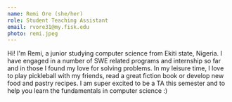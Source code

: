 ```yaml
---
name: Remi Ore (she/her)
role: Student Teaching Assistant
email: rvore31@my.fisk.edu
photo: remi.jpeg
---
```


Hi! I'm Remi, a junior studying computer science from Ekiti state, Nigeria.
I have engaged in a number of SWE related programs and internship so far and in those I found my love for solving problems.
In my leisure time, I love to play pickleball with my friends, read a great fiction book or develop new food and pastry recipes.
I am super excited to be a TA this semester and to help you learn the fundamentals in computer science :)